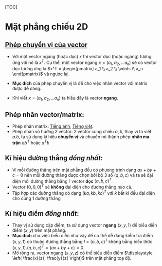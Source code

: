 [TOC]

# Mặt phẳng chiếu 2D
## [Phép chuyển vị của vector](https://vi.wikipedia.org/wiki/Ma_tr%E1%BA%ADn_chuy%E1%BB%83n_v%E1%BB%8B)

- Với một vector ngang (hoặc dọc) $x$ thì vector dọc (hoặc ngang) tương ứng với nó là $x^T$. Cụ thể, một vector ngang $x = (a_1, a_2, ... a_n)$ sẽ có vector dọc tương ứng là $x^T = \begin{pmatrix}
    a_1 \\
    a_2 \\
    \vdots \\
    a_n
\end{pmatrix}$ và ngược lại.
- **Mục đích** của phép chuyển vị là để cho việc nhân vector với matrix được dễ dàng.

- Khi viết $x = (a_1, a_2, ... a_n)$ ta hiểu đây là vector **ngang**.

## Phép nhân vector/matrix:
- Phép nhân matrix: [Tiếng anh](https://en.wikipedia.org/wiki/Matrix_multiplication), [Tiêng việt](https://vi.wikipedia.org/wiki/Ph%C3%A9p_nh%C3%A2n_m%E1%BB%99t_s%E1%BB%91_cho_ma_tr%E1%BA%ADn).
- Phép nhân vô hướng 2 vector: 2 vector cùng chiều $a, b$, thay vì ta viết $a.b$, ta sử dụng kí hiệu **chuyển vị** và chuyển nó thành phép **nhân ma trận** $ab^T$ hoặc $a^Tb$

## Kí hiệu đường thẳng *đồng nhất*:
- Vì mỗi đường thẳng trên mặt phẳng đều có phương trình dạng $ax + by + c = 0$ nên mỗi đường thẳng được chọn bởi bộ 3 số $(a, b, c)$ và ta sẽ đại diện mỗi đường thẳng bằng 1 vector **dọc** $(a, b, c)^T$.
- Vector $(0, 0, 0)^T$ sẽ **không** đại diện cho đường thẳng nào cả.
- Tập hợp các đường thẳng có dạng $(ka, kb, kc)^T$ với $k$ bất kì đều đại diện cho cùng 1 đường thẳng

## Kí hiệu điểm *đồng nhất*:
- Thay vị sử dụng cặp điểm, ta sử dụng vector **ngang** $(x, y, 1)$ để biểu diễn điểm $(x, y)$ trên mặt phẳng.
- **Mục đích** cho việc biểu diễn như vậy để có thể dễ dàng kiểm tra điểm $(x, y, 1)$ có thuộc đường thẳng bằng $l = (a, b, c)^T$ không bằng biểu thức $(x, y, 1).(a, b, c)^T = (ax + by + c) = 0$.
- Mở rộng ra, vector ngang $(x, y, z)$ có thể biểu diễn điểm $\displaystyle \left( \frac{x}{z}, \frac{y}{z} \right)$ trên mặt phẳng toạ độ.

